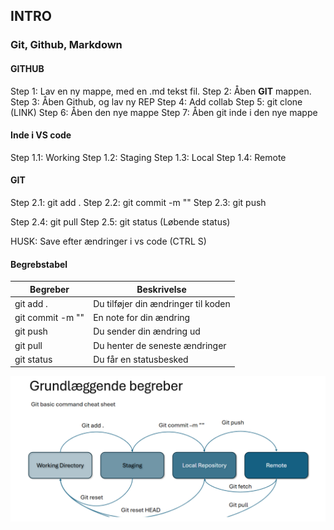 ## INTRO
### Git, Github, Markdown

#### GITHUB
Step 1: Lav en ny mappe, med en .md tekst fil.
Step 2: Åben **GIT** mappen.
Step 3: Åben Github, og lav ny REP
Step 4: Add collab
Step 5: git clone (LINK)
Step 6: Åben den nye mappe
Step 7: Åben git inde i den nye mappe

#### Inde i VS code
Step 1.1: Working 
Step 1.2: Staging
Step 1.3: Local
Step 1.4: Remote

#### GIT
Step 2.1: git add .
Step 2.2: git commit -m ""
Step 2.3: git push

Step 2.4: git pull
Step 2.5: git status (Løbende status)

HUSK: Save efter ændringer i vs code (CTRL S)

#### Begrebstabel
| Begreber | Beskrivelse |
|----------|-------------|
| git add . | Du tilføjer din ændringer til koden |
| git commit -m "" | En note for din ændring |
| git push | Du sender din ændring ud |
| git pull | Du henter de seneste ændringer |
| git status | Du får en statusbesked |

![alt text](picture.png-1.png)  
